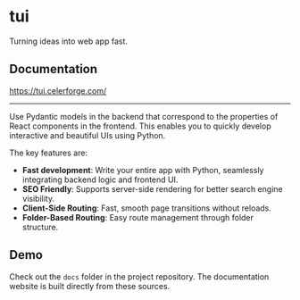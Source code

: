 # tui

Turning ideas into web app fast.

## Documentation

https://tui.celerforge.com/

---

Use Pydantic models in the backend that correspond to the properties of React components in the frontend. This enables you to quickly develop interactive and beautiful UIs using Python.

The key features are:

- **Fast development**: Write your entire app with Python, seamlessly integrating backend logic and frontend UI.
- **SEO Friendly**: Supports server-side rendering for better search engine visibility.
- **Client-Side Routing**: Fast, smooth page transitions without reloads.
- **Folder-Based Routing**: Easy route management through folder structure.

## Demo

Check out the `docs` folder in the project repository. The documentation website is built directly from these sources.
